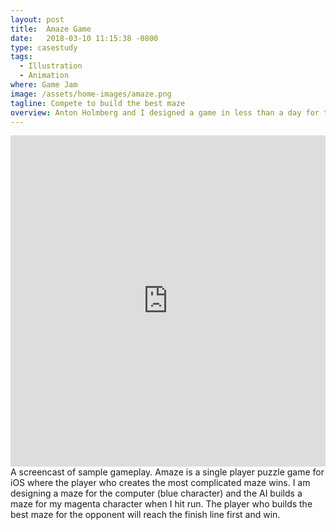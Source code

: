 ```yaml
---
layout: post
title:  Amaze Game
date:   2018-03-10 11:15:38 -0800
type: casestudy
tags:
  - Illustration
  - Animation
where: Game Jam
image: /assets/home-images/amaze.png
tagline: Compete to build the best maze
overview: Anton Holmberg and I designed a game in less than a day for the 2014 UC Berkeley UPE Game Jam. Anton designed the gameplay and developed the app while I animated and illustrated the graphics. Amaze won 3rd place in the game jam with over 20 teams.
---
```



<div class="row amaze-grad">
	<div class="col ice"></div>
	<div class="col stone"></div>
	<div class="col bush"></div>
	<div class="col ice"></div>
	<div class="col d-none d-md-flex stone"></div>
	<div class="col d-none d-md-flex bush"></div>
	<div class="col d-none d-md-flex ice"></div>
	<div class="col d-none d-md-flex stone"></div>
	<div class="col d-none d-sm-flex bush"></div>
	<div class="col d-none d-sm-flex ice"></div>
	<div class="col d-none d-sm-flex stone"></div>
	<div class="col-1 d-none d-sm-flex bush"></div>
</div>


 <iframe style = "width:100%;height:530px;margin-left:auto;margin-right:auto;display:block;" src="https://www.youtube.com/embed/zko-D2gcc5c" frameborder="0" allowfullscreen></iframe><figcaption><span>A screencast of sample gameplay. Amaze is a single player puzzle game for iOS where the player who creates the most complicated maze wins. I am designing a maze for the computer (blue character) and the AI builds a maze for my magenta character when I hit run.  The player who builds the best maze for the opponent will reach the finish line first and win.</span></figcaption>